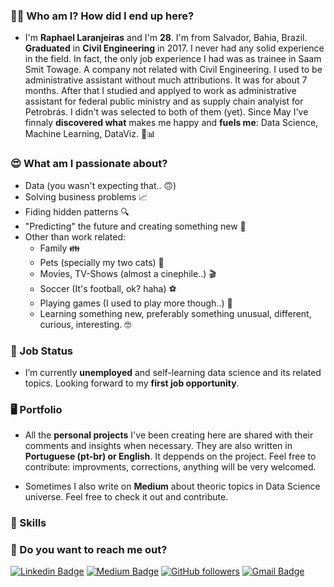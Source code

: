 ### 🙋‍♂️ Who am I? How did I end up here?
  - I'm **Raphael Laranjeiras** and I'm **28**. I'm from Salvador, Bahia, Brazil. **Graduated** in **Civil Engineering** in 2017.
I never had any solid experience in the field. In fact, the only job experience I had was as trainee in Saam Smit Towage. 
A company not related with Civil Engineering. I used to be administrative assistant without much attributions. It was for
about 7 months. After that I studied and applyed to work as administrative assistant for federal public ministry and as 
supply chain analyist for Petrobrás. I didn't was selected to both of them (yet). Since May I've finnaly **discovered what** 
makes me happy and **fuels me**: Data Science, Machine Learning, DataViz.  🤖📊

### 😍  What am I passionate about?
  - Data (you wasn't expecting that.. 🙃)
  - Solving business problems 📈
  - Fiding hidden patterns 🔍
  - "Predicting" the future and creating something new 🤖
  - Other than work related:
    - Family 👪
    - Pets (specially my two cats) 🐾
    - Movies, TV-Shows (almost a cinephile..) 🎬
    - Soccer (It's football, ok? haha) ⚽
    - Playing games (I used to play more though..) 🎲
    - Learning something new, preferably something unusual, different, curious, interesting. 🤓
    
   
### 🤝  Job Status
  - I’m currently **unemployed** and self-learning data science and its related topics. Looking forward to my **first job opportunity**.

### 🖥️  Portfolio
  - All the **personal projects** I've been creating here are shared with their comments and insights when necessary. They are also 
written in **Portuguese (pt-br) or English**. It deppends on the project. Feel free to contribute: improvments, corrections, anything 
will be very welcomed. 

  - Sometimes I also write on **Medium** about theoric topics in Data Science universe. Feel free to check it out and contribute. 


### 🤹 Skills


### 💬 Do you want to reach me out? 
 
[![Linkedin Badge](https://img.shields.io/badge/-raphaellaranjeiras-blue?style=flat-square&logo=Linkedin&logoColor=white&link=https://www.linkedin.com/in/raphaellaranjeiras/)](https://www.linkedin.com/in/raphaellaranjeiras/) 
[![Medium Badge](https://img.shields.io/badge/-@raphaellaranjeiras-03a57a?style=flat-square&labelColor=000000&logo=Medium&link=https://medium.com/@raphaellaranjeiras/)](https://medium.com/@sakshamtaneja/)
[![GitHub followers](https://img.shields.io/github/followers/raphaellaranjeiras?label=Follow&style=social)](https://github.com/raphaellaranjeiras/?tab=follow)
[![Gmail Badge](https://img.shields.io/badge/-raphaellaranjeiras@gmail.com-c14438?style=flat-square&logo=Gmail&logoColor=white&link=mailto:raphaellaranjeiras@gmail.com)](mailto:raphaellaranjeiras@gmail.com)
